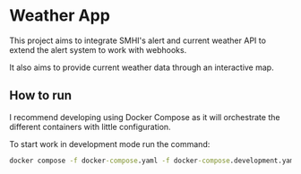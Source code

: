 # Weather App

This project aims to integrate SMHI's alert and current weather API to extend the alert system to work with webhooks.

It also aims to provide current weather data through an interactive map.

## How to run

I recommend developing using Docker Compose as it will orchestrate the different containers with little configuration.

To start work in development mode run the command:

```cmd
docker compose -f docker-compose.yaml -f docker-compose.development.yaml up
```
